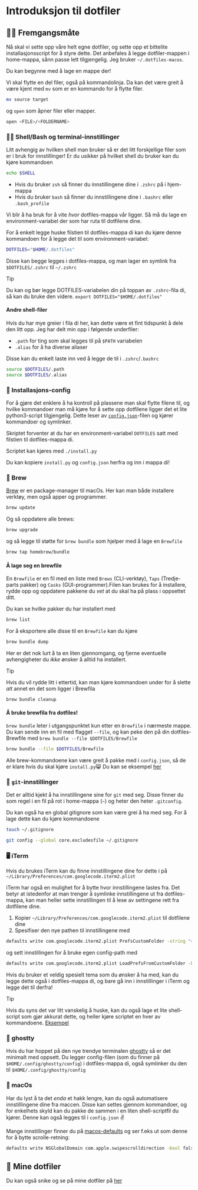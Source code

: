# Introduksjon til dotfiler

## 🧑‍🍳 Fremgangsmåte

Nå skal vi sette opp våre helt egne dotfiler, og sette opp et bittelite installasjonsscript
for å styre dette. Det anbefales å legge dotfiler-mappen i home-mappa, sånn passe lett tilgjengelig.
Jeg bruker `~/.dotfiles-macos`.

Du kan begynne med å lage en mappe der!

Vi skal flytte en del filer, også på kommandolinja. Da kan det være greit å være kjent med `mv` som er
en kommando for å flytte filer.

```sh
mv source target
```

og `open` som åpner filer eller mapper.

```sh
open <FILE>/<FOLDERNAME>
```

### 🧑‍💻 Shell/Bash og terminal-innstillinger

Litt avhengig av hvilken shell man bruker så er det litt forskjellige filer som er i bruk for innstillinger!
Er du usikker på hvilket shell du bruker kan du kjøre kommandoen

```sh
echo $SHELL
```

- Hvis du bruker `zsh` så finner du innstillingene dine i `.zshrc` på i hjem-mappa
- Hvis du bruker `bash` så finner du innstillingene dine i `.bashrc` eller `.bash_profile`

Vi blir å ha bruk for å vite _hvor_ dotfiles-mappa vår ligger. Så må du lage en environment-variabel der som har ruta til dotfilene dine.

For å enkelt legge huske filstien til dotfiles-mappa di kan du kjøre denne kommandoen for å legge det til som environment-variabel: 
```sh
DOTFILES="$HOME/.dotfiles"
```

Disse kan begge legges i dotfiles-mappa, og man lager en symlink fra `$DOTFILES/.zshrc` til `~/.zshrc`

>[!TIP]
> Du kan og bør legge DOTFILES-variabelen din på toppan av `.zshrc`-fila di, så kan du bruke den videre.
> `export DOTFILES="$HOME/.dotfiles"`

#### Andre shell-filer

Hvis du har mye greier i fila di her, kan dette være et fint tidspunkt å dele den litt opp.
Jeg har delt min opp i følgende underfiler:

- `.path` for ting som skal legges til på `$PATH` variabelen
- `.alias` for å ha diverse aliaser

Disse kan du enkelt laste inn ved å legge de til i `.zshrc`/`.bashrc`

```sh
source $DOTFILES/.path
source $DOTFILES/.alias
```

### 🤖 Installasjons-config

For å gjøre det enklere å ha kontroll på plassene man skal flytte filene til, og
hvilke kommandoer man må kjøre for å sette opp dotfilene ligger det et lite python3-script tilgjengelig.
Dette leser av [`config.json`](config.json)-filen og kjører kommandoer og symlinker.

Skriptet forventer at du har en environment-variabel `DOTFILES` satt med filstien til dotfiles-mappa di.

Scriptet kan kjøres med `./install.py`

Du kan kopiere `install.py` og `config.json` herfra og inn i mappa di!

### 🍺 Brew

[Brew](https://brew.sh/) er en package-manager til macOs. Her kan man både installere verktøy,
men også apper og programmer.

```sh
brew update
```

Og så oppdatere alle brews:

```sh
brew upgrade
```

og så legge til støtte for `brew bundle` som hjelper med å lage en `Brewfile`

```sh
brew tap homebrew/bundle
```

#### Å lage seg en brewfile

En `Brewfile` er en fil med en liste med `Brews` (CLI-verktøy), `Taps` (Tredje-parts pakker)
og `Casks` (GUI-programmer).Filen kan brukes for å installere, rydde opp og oppdatere pakkene
du _vet_ at du skal ha på plass i oppsettet ditt.

Du kan se hvilke pakker du har installert med

```sh
brew list
```

For å eksportere alle disse til en `Brewfile` kan du kjøre

```sh
brew bundle dump
```

Her er det nok lurt å ta en liten gjennomgang, og fjerne eventuelle avhengigheter
du _ikke_ ønsker å alltid ha installert.

> [!TIP]
> Hvis du vil rydde litt i ettertid, kan man kjøre kommandoen under for å slette
> _alt_ annet en det som ligger i Brewfila
>
> `brew bundle cleanup`

#### Å bruke brewfila fra dotfiles!

`brew bundle` leter i utgangspunktet kun etter en `Brewfile` i nærmeste mappe.
Du kan sende inn en fil med flagget `--file`, og kan peke den på din dotfiles-Brewfile med `brew bundle --file $DOTFILES/Brewfile`

```sh
brew bundle --file $DOTFILES/Brewfile
```

Alle brew-kommandoene kan være greit å pakke med i `config.json`, så de er klare hvis du skal kjøre `install.py`😸 Du kan se eksempel [her](https://github.com/jonjohansen/.dotfiles-macos/blob/main/config.json)

### 🐙 `git`-innstillinger

Det er alltid kjekt å ha innstillingene sine for `git` med seg.
Disse finner du som regel i en fil på rot i home-mappa (`~`) og heter den heter `.gitconfig`.

Du kan også ha en global gitignore som kan være grei å ha med seg. For å lage dette kan du kjøre kommandoene

```sh
touch ~/.gitignore
```

```sh
git config --global core.excludesfile ~/.gitignore
```

### 🖥️ iTerm

Hvis du brukes iTerm kan du finne innstillingene dine for dette i på `~/Library/Preferences/com.googlecode.iterm2.plist`

iTerm har også en mulighet for å bytte hvor innstillingene lastes fra. Det betyr at istedenfor at man trenger å symlinke
innstillingene ut fra dotfiles-mappa, kan man heller sette innstillingen til å lese av settingene rett fra dotfilene dine.

1. Kopier `~/Library/Preferences/com.googlecode.iterm2.plist` til dotfilene dine
2. Spesifiser den nye pathen til innstillingene med

```sh
defaults write com.googlecode.iterm2.plist PrefsCustomFolder -string "<PATH>";
```

og sett innstillingen for å bruke egen config-path med

```sh
defaults write com.googlecode.iterm2.plist LoadPrefsFromCustomFolder -bool true;
```

Hvis du bruker et veldig spesielt tema som du ønsker å ha med, kan du legge dette også i dotfiles-mappa di, og bare gå inn i innstillinger i iTerm og legge det til derfra!

> [!TIP]
> Hvis du syns det var litt vanskelig å huske, kan du også lage et lite shell-script som gjør akkurat dette, og heller kjøre scriptet en hver av kommandoene.
> [Eksempel](https://github.com/jonjohansen/.dotfiles-macos/blob/be92344096a6134d2133856b87cfdfb3fd261b6e/iterm2/config)

### 👻 ghostty

Hvis du har hoppet på den nye trendye terminalen [ghostty](https://ghostty.org/) så er det minimalt med oppsett.
Du legger config-filen (som du finner på `$HOME/.config/ghostty/config`) i dotfiles-mappa di, også symlinker du den til `$HOME/.config/ghostty/config`

### 🍎 macOs

Har du lyst å ta det _enda_ et hakk lengre, kan du også automatisere innstillingene dine fra maccen.
Disse kan settes gjennom kommandoer, og for enkelhets skyld kan du pakke de sammen i en liten shell-scriptfil du kjører. Denne kan også legges til i `config.json` ✌️

Mange innstillinger finner du på [macos-defaults](https://macos-defaults.com/)
og ser f.eks ut som denne for å bytte scrolle-retning:

```sh
defaults write NSGlobalDomain com.apple.swipescrolldirection -bool false
```

## 🤠 Mine dotfiler

Du kan også snike og se på mine dotfiler på [her](https://github.com/jonjohansen/.dotfiles-macos)
